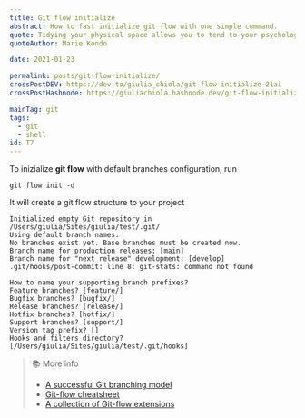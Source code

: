 ```yaml
---
title: Git flow initialize
abstract: How to fast initialize git flow with one simple command.
quote: Tidying your physical space allows you to tend to your psychological space
quoteAuthor: Marie Kondo

date: 2021-01-23

permalink: posts/git-flow-initialize/
crossPostDEV: https://dev.to/giulia_chiola/git-flow-initialize-21ai
crossPostHashnode: https://giuliachiola.hashnode.dev/git-flow-initialize

mainTag: git
tags:
  - git
  - shell
id: T7
---
```


To inizialize **git flow** with default branches configuration, run

```shell
git flow init -d
```

It will create a git flow structure to your project

```shell
Initialized empty Git repository in /Users/giulia/Sites/giulia/test/.git/
Using default branch names.
No branches exist yet. Base branches must be created now.
Branch name for production releases: [main]
Branch name for "next release" development: [develop]
.git/hooks/post-commit: line 8: git-stats: command not found

How to name your supporting branch prefixes?
Feature branches? [feature/]
Bugfix branches? [bugfix/]
Release branches? [release/]
Hotfix branches? [hotfix/]
Support branches? [support/]
Version tag prefix? []
Hooks and filters directory? [/Users/giulia/Sites/giulia/test/.git/hooks]
```

> 📚 More info
>
> - [A successful Git branching model](https://nvie.com/posts/a-successful-git-branching-model/)
> - [Git-flow cheatsheet](https://danielkummer.github.io/git-flow-cheatsheet/)
> - [A collection of Git-flow extensions](https://github.com/nvie/gitflow)
